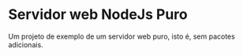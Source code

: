 # Servidor web NodeJs Puro
Um projeto de exemplo de um servidor web puro, isto é, sem pacotes adicionais.
